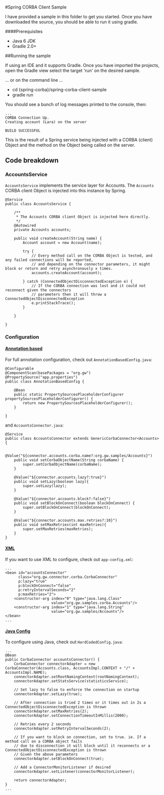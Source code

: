 #Spring CORBA Client Sample

I have provided a sample in this folder to get you started. Once you have downloaded the source, you should be able to run it using gradle. 

####Prerequisites

- Java 6 JDK
- Gradle 2.0+

##Running the sample

If using an IDE and it supports Gradle. Once you have imported the projects, open the Gradle view select the target 'run' on the desired sample. 

... or on the command line ...

- cd {spring-corba}/spring-corba-client-sample
- gradle run

You should see a bunch of log messages printed to the console, then:

	...
	CORBA Connection Up.
	Creating account (Lara) on the server
	
	BUILD SUCCESSFUL

This is the result of a Spring service being injected with a CORBA (client) Object and the method on the Object being called on the server.

## Code breakdown

### AccountsService

```AccountsService``` implements the service layer for Accounts. The ```Accounts``` CORBA client Object is injected into this instance by Spring.

	@Service
	public class AccountsService {
	
	    /**
	     * The Accounts CORBA client Object is injected here directly.
	     */
	    @Autowired
	    private Accounts accounts;
	
	    public void createAccount(String name) {
	        Account account = new Account(name);
	
	        try {
	            // Every method call on the CORBA Object is tested, and any failed connections will be reported,
	            // and depending on the connector parameters, it might block or return and retry asynchronously x times.
	            accounts.createAccount(account);
	
	        } catch (ConnectedObjectDisconnectedException e) {
	            // If the CORBA connection was lost and it could not reconnect given the connectors
	            // parameters then it will throw a ConnectedObjectDisconnectedException
	            e.printStackTrace();
	        }
	
	    }
	
	}

### Configuration

#### [Annotation based](id:annotation)
	
For full annotation configuration, check out ```AnnotationBasedConfig.java```:

	@Configurable
	@ComponentScan(basePackages = "org.gw")
	@PropertySource("app.properties")
	public class AnnotationBasedConfig {
	
	    @Bean
	    public static PropertySourcesPlaceholderConfigurer propertySourcesPlaceholderConfigurer() {
	        return new PropertySourcesPlaceholderConfigurer();
	    }
	
	}
	
and ```AccountsConnector.java```:


	@Service
	public class AccountsConnector extends GenericCorbaConnector<Accounts> {
	
	    @Value("${connector.accounts.corba.name?:org.gw.samples/Accounts}")
	    public void setCorbaObjectName(String corbaName) {
	        super.setCorbaObjectName(corbaName);
	    }
	
	    @Value("${connector.accounts.lazy?:true}")
	    public void setLazy(boolean lazy){
	        super.setLazy(lazy);
	    }
	
	    @Value("${connector.accounts.block?:false}")
	    public void setBlockOnConnect(boolean blockOnConnect) {
	        super.setBlockOnConnect(blockOnConnect);
	    }
	
	    @Value("${connector.accounts.max.retries?:10}")
	    public void setMaxRetries(int maxRetries){
	        super.setMaxRetries(maxRetries);
	    }
	}

#### [XML](id:xml)

If you want to use XML to configure, check out ```app-config.xml```:


	...
    <bean id="accountsConnector"
          class="org.gw.connector.corba.CorbaConnector"
          p:lazy="true"
          p:blockOnConnect="false"
          p:retryIntervalSeconds="2"
          p:maxRetries="2">
        <constructor-arg index="0" type="java.lang.Class"
                         value="org.gw.samples.corba.Accounts"/>
        <constructor-arg index="1" type="java.lang.String"
                         value="org.gw.samples/Accounts"/>
    </bean>
    ...

#### [Java Config](id:java)

To configure using Java, check out ```HardCodedConfig.java```:


	...	
    @Bean
    public CorbaConnector accountsConnector() {
        CorbaConnector connectorAdapter = new CorbaConnector(Accounts.class, AccountsImpl.CONTEXT + "/" + AccountsImpl.NAME);
        connectorAdapter.setRootNamingContext(rootNamingContext);
        connectorAdapter.setStatsService(statisticsService);

        // Set lazy to false to enforce the connection on startup
        connectorAdapter.setLazy(true);

        // After connection is tried 2 times or it times out in 2s a ConnectedObjectDisconnectedException is thrown
        connectorAdapter.setMaxRetries(2);
        connectorAdapter.setConnectionTimeoutInMillis(2000);

        // Retries every 2 seconds
        connectorAdapter.setRetryIntervalSeconds(2);

        // If you want to block on connection, set to true. ie. If a method call on a CORBA object fails
        // due to disconnection it will block until it reconnects or a ConnectedObjectDisconnectedException is thrown
        // Given the above parameters
        connectorAdapter.setBlockOnConnect(true);

        // Add a ConnectorMonitorListener if desired
        connectorAdapter.setListener(connectorMonitorListener);

        return connectorAdapter;
    }
    ...


